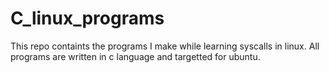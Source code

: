 # C_linux_programs
This repo containts the programs I make while learning syscalls in linux. All programs are written in c language and targetted for ubuntu.
